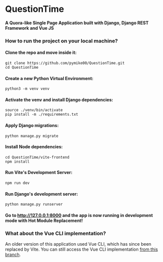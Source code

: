# QuestionTime
**A Quora-like Single Page Application built with Django, Django REST Framework and Vue JS**

### How to run the project on your local machine?

#### Clone the repo and move inside it:
```
git clone https://github.com/pymike00/QuestionTime.git
cd QuestionTime
```

#### Create a new Python Virtual Environment:
```
python3 -m venv venv
```

#### Activate the venv and install Django dependencies:
```
source ./venv/bin/activate
pip install -m ./requirements.txt
```

#### Apply Django migrations:
```
python manage.py migrate
```

#### Install Node dependencies:
```
cd QuestionTime/vite-frontend
npm install
```

#### Run Vite's Development Server:
```
npm run dev
```

#### Run Django's development server:
```
python manage.py runserver
```

#### Go to http://127.0.0.1:8000 and the app is now running in development mode with Hot Module Replacement!


### What about the Vue CLI implementation?
An older version of this application used Vue CLI, which has since been replaced by Vite. You can still access the Vue CLI implementation [from this branch](https://github.com/pymike00/QuestionTime/tree/legacy-v3). 
